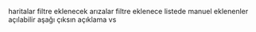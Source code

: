 haritalar filtre eklenecek
arızalar filtre eklenece
listede manuel eklenenler açılabilir aşağı çıksın açıklama vs